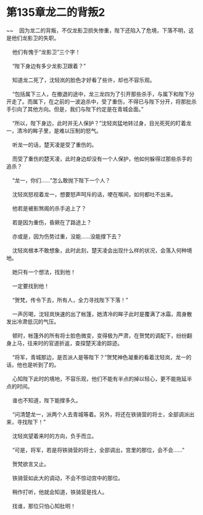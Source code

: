 # 第135章龙二的背叛2
~~&nbsp;&nbsp;&nbsp;&nbsp;因为龙二的背叛，不仅龙影卫损失惨重，陛下还陷入了危境，下落不明，这是他们龙影卫的失职。<br><br>&nbsp;&nbsp;&nbsp;&nbsp;他们有愧于“龙影卫”三个字！<br><br>&nbsp;&nbsp;&nbsp;&nbsp;“陛下身边有多少龙影卫跟着？”<br><br>&nbsp;&nbsp;&nbsp;&nbsp;知道龙二死了，沈轻岚的脸色才好看了些许，却也不容乐观。<br><br>&nbsp;&nbsp;&nbsp;&nbsp;“包括属下三人，在撤退的途中，龙三龙四为了引开那些杀手，与属下和陛下分开走了。而属下，在之前的一波追杀中，受了重伤，不得已与陛下分开，将那批杀手引向了其他方向。但是，我们与陛下约定是在青城会面。”<br><br>&nbsp;&nbsp;&nbsp;&nbsp;“所以，陛下身边，此时并无人保护？”沈轻岚猛地转过身，目光死死的盯着龙一，清冷的眸子里，是难以压制的怒气。<br><br>&nbsp;&nbsp;&nbsp;&nbsp;听龙一的话，楚天凌是受了重伤的。<br><br>&nbsp;&nbsp;&nbsp;&nbsp;而受了重伤的楚天凌，此时身边却没有一个人保护，他如何躲得过那些杀手的追杀？<br><br>&nbsp;&nbsp;&nbsp;&nbsp;“龙一，你们……”怎么敢抛下陛下一个人？<br><br>&nbsp;&nbsp;&nbsp;&nbsp;沈轻岚怒视着龙一，想要怒声呵斥的话，哽在喉间，如何都吐不出来。<br><br>&nbsp;&nbsp;&nbsp;&nbsp;他若是被影煞阁的杀手追上了？<br><br>&nbsp;&nbsp;&nbsp;&nbsp;若是因为重伤，昏厥在了路途上？<br><br>&nbsp;&nbsp;&nbsp;&nbsp;亦或是，因为伤势过重，没能……没能撑下去？<br><br>&nbsp;&nbsp;&nbsp;&nbsp;沈轻岚根本不敢想象，此时此刻，楚天凌会出现什么样的状况，会落入何种境地。<br><br>&nbsp;&nbsp;&nbsp;&nbsp;她只有一个想法，找到他！<br><br>&nbsp;&nbsp;&nbsp;&nbsp;一定要找到他！<br><br>&nbsp;&nbsp;&nbsp;&nbsp;“贺梵，传令下去，所有人，全力寻找陛下下落！”<br><br>&nbsp;&nbsp;&nbsp;&nbsp;一声厉喝，沈轻岚快速的出了帐篷，她清冷的眸子此时是覆满了冰霜，周身散发出冷肃低沉的气压。<br><br>&nbsp;&nbsp;&nbsp;&nbsp;顿时，帐篷外的所有将士脸色微变，变得极为严肃，在贺梵的调配下，纷纷翻身上马，往来时的官道折返，查探楚天凌的踪迹。<br><br>&nbsp;&nbsp;&nbsp;&nbsp;“将军，青城那边，是否派人是等陛下？”贺梵神色凝重的看着沈轻岚，龙一的话，他也是听到了的。<br><br>&nbsp;&nbsp;&nbsp;&nbsp;心知陛下此时的境地，不容乐观，他们不能有半点的掉以轻心，更不能拖延半点的时间。<br><br>&nbsp;&nbsp;&nbsp;&nbsp;谁也不知道，陛下能撑多久。<br><br>&nbsp;&nbsp;&nbsp;&nbsp;“问清楚龙一，派两个人去青城等着。另外，将还在铁骑营的将士，全部调派出来，寻找陛下！”<br><br>&nbsp;&nbsp;&nbsp;&nbsp;沈轻岚望着来时的方向，负手而立。<br><br>&nbsp;&nbsp;&nbsp;&nbsp;“可是，将军，若是将铁骑营的将士，全部调出，宫里的那位，会不会……”<br><br>&nbsp;&nbsp;&nbsp;&nbsp;贺梵欲言又止。<br><br>&nbsp;&nbsp;&nbsp;&nbsp;铁骑营如此大的调动，不会不惊动宫中的那位。<br><br>&nbsp;&nbsp;&nbsp;&nbsp;稍作打听，他就会知道，铁骑营是找人。<br><br>&nbsp;&nbsp;&nbsp;&nbsp;找谁，那位只怕心知肚明！<br><br>
                    

<script>_fwqdsqadxfw()</script>
<div><script>_dfwf1dw();</script></div>
<div><script>_dfwf1agdw();</script></div>
                